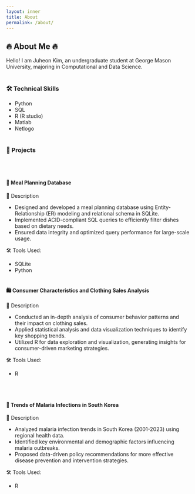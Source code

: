```yaml
---
layout: inner
title: About
permalink: /about/
---
```

## 🔥 About Me 🔥
Hello! I am Juheon Kim, an undergraduate student at George Mason University, majoring in Computational and Data Science.
<br><br>
### 🛠 Technical Skills
- Python
- SQL
- R (R studio)
- Matlab
- Netlogo
<br><br>
### 🚀 Projects
<br><br>
#### 📂 Meal Planning Database

📌 Description
- Designed and developed a meal planning database using Entity-Relationship (ER) modeling and relational schema in SQLite.
- Implemented ACID-compliant SQL queries to efficiently filter dishes based on dietary needs.
- Ensured data integrity and optimized query performance for large-scale usage.

🛠 Tools Used:
  - SQLite
  -  Python
<br><br>
#### 🛍️ Consumer Characteristics and Clothing Sales Analysis

📌 Description
- Conducted an in-depth analysis of consumer behavior patterns and their impact on clothing sales.
- Applied statistical analysis and data visualization techniques to identify key shopping trends.
- Utilized R for data exploration and visualization, generating insights for consumer-driven marketing strategies.

🛠 Tools Used:
  - R

<br><br>
#### 🦟 Trends of Malaria Infections in South Korea

📌 Description
- Analyzed malaria infection trends in South Korea (2001-2023) using regional health data.
- Identified key environmental and demographic factors influencing malaria outbreaks.
- Proposed data-driven policy recommendations for more effective disease prevention and intervention strategies.

🛠 Tools Used:
  - R
